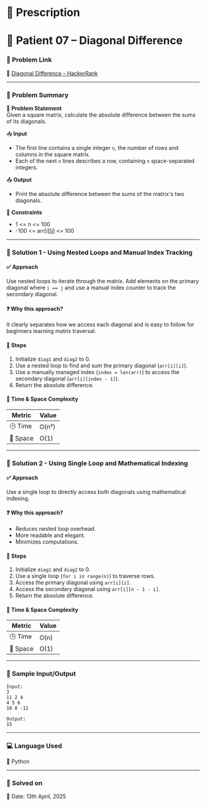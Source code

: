 # 📜 Prescription

# 💊 Patient 07 – Diagonal Difference

### 📌 Problem Link  
🔗 [Diagonal Difference – HackerRank](https://www.hackerrank.com/challenges/one-month-preparation-kit-diagonal-difference/problem?isFullScreen=true&h_l=interview&playlist_slugs%5B%5D=preparation-kits&playlist_slugs%5B%5D=one-month-preparation-kit&playlist_slugs%5B%5D=one-month-week-one)

---

### 🧠 Problem Summary

🧮 **Problem Statement**  
Given a square matrix, calculate the absolute difference between the sums of its diagonals.

📥 **Input**  
- The first line contains a single integer `n`, the number of rows and columns in the square matrix.  
- Each of the next `n` lines describes a row, containing `n` space-separated integers.

📤 **Output**  
- Print the absolute difference between the sums of the matrix's two diagonals.

📌 **Constraints**  
- 1 <= n <= 100  
- -100 <= arr[i][j] <= 100

---

### 🚀 Solution 1 - Using Nested Loops and Manual Index Tracking

#### ✅ Approach
Use nested loops to iterate through the matrix. Add elements on the primary diagonal where `i == j` and use a manual index counter to track the secondary diagonal.

#### ❓ Why this approach?
It clearly separates how we access each diagonal and is easy to follow for beginners learning matrix traversal.

#### 🧩 Steps
1. Initialize `diag1` and `diag2` to 0.
2. Use a nested loop to find and sum the primary diagonal (`arr[i][i]`).
3. Use a manually managed index (`index = len(arr)`) to access the secondary diagonal (`arr[i][index - 1]`).
4. Return the absolute difference.

#### 🧮 Time & Space Complexity

| Metric        | Value   |
|---------------|---------|
| 🕒 Time        | O(n²)   |
| 🧠 Space       | O(1)    |

---

### 🚀 Solution 2 - Using Single Loop and Mathematical Indexing


#### ✅ Approach
Use a single loop to directly access both diagonals using mathematical indexing.

#### ❓ Why this approach?
- Reduces nested loop overhead.
- More readable and elegant.
- Minimizes computations.

#### 🧩 Steps
1. Initialize `diag1` and `diag2` to 0.
2. Use a single loop (`for i in range(n)`) to traverse rows.
3. Access the primary diagonal using `arr[i][i]`.
4. Access the secondary diagonal using `arr[i][n - 1 - i]`.
5. Return the absolute difference.

#### 🧮 Time & Space Complexity

| Metric        | Value   |
|---------------|---------|
| 🕒 Time        | O(n)    |
| 🧠 Space       | O(1)    |

---

### 🧪 Sample Input/Output

```
Input:
3
11 2 4
4 5 6
10 8 -12

Output:
15

```

---

### 💻 Language Used  
💬 Python

---

### 📅 Solved on  
📆 Date: 13th April, 2025

